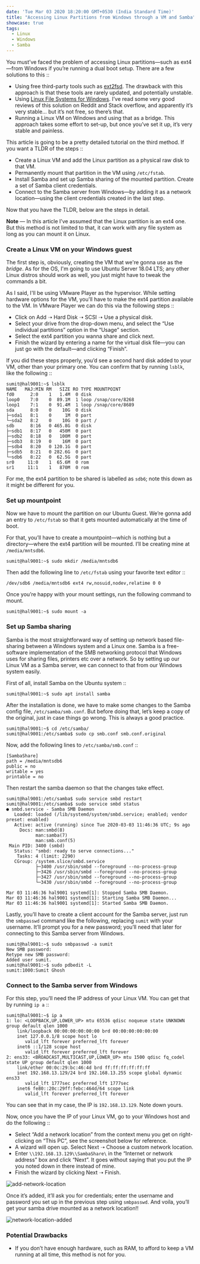 ```yaml
---
date: 'Tue Mar 03 2020 18:20:00 GMT+0530 (India Standard Time)'
title: "Accessing Linux Partitions from Windows through a VM and Samba"
showcase: true
tags:
  - Linux
  - Windows
  - Samba
---
```


You must’ve faced the problem of accessing Linux partitions—such as ext4—from Windows if you’re running a dual boot setup. There are a few solutions to this ::

- Using free third-party tools such as [ext2fsd](http://www.ext2fsd.com/). The drawback with this approach is that these tools are rarely updated, and potentially unstable. 
- Using [Linux File Systems for Windows](https://www.paragon-drivers.com/en/lfswin/#). I’ve read some very good reviews of this solution on Reddit and Stack overflow, and apparently it’s very stable… but it’s not free, so there’s that.
- Running a Linux VM on Windows and using that as a bridge. This approach takes some effort to set-up, but once you’ve set it up, it’s very stable and painless. 

This article is going to be a pretty detailed tutorial on the third method. If you want a TLDR of the steps ::

- Create a Linux VM and add the Linux partition as a physical raw disk to that VM.
- Permanently mount that partition in the VM using `/etc/fstab`.
- Install Samba and set up Samba sharing of the mounted partition. Create a set of Samba client credentials.
- Connect to the Samba server from Windows—by adding it as a network location—using the client credentials created in the last step.

Now that you have the TLDR, below are the steps in detail.

__Note__ — In this article I’ve assumed that the Linux partition is an ext4 one. But this method is not limited to that, it can work with any file system as long as you can mount it on Linux. 

### Create a Linux VM on your Windows guest

The first step is, obviously, creating the VM that we're gonna use as the _bridge_. As for the OS, I'm going to use Ubuntu Server 18.04 LTS; any other Linux distros should work as well, you just might have to tweak the commands a bit.

As I said, I'll be using VMware Player as the hypervisor. While setting hardware options for the VM, you'll have to make the ext4 partition available to the VM. In VMware Player we can do this via the following steps ::

- Click on Add ➝ Hard Disk ➝ SCSI ➝ Use a physical disk.
- Select your drive from the drop-down menu, and select the “Use individual partitions” option in the “Usage” section.
- Select the ext4 partition you wanna share and click next.
- Finish the wizard by entering a name for the virtual disk file—you can just go with the default—and clicking “Finish”.

If you did these steps properly, you’d see a second hard disk added to your VM, other than your primary one. You can confirm that by running `lsblk`, like the following :: 

```console
sumit@hal9001:~$ lsblk
NAME   MAJ:MIN RM   SIZE RO TYPE MOUNTPOINT
fd0      2:0    1   1.4M  0 disk
loop0    7:0    0  89.1M  1 loop /snap/core/8268
loop1    7:1    0  91.4M  1 loop /snap/core/8689
sda      8:0    0    10G  0 disk
├─sda1   8:1    0     1M  0 part
└─sda2   8:2    0    10G  0 part /
sdb      8:16   0 465.8G  0 disk
├─sdb1   8:17   0   450M  0 part
├─sdb2   8:18   0   100M  0 part
├─sdb3   8:19   0    16M  0 part
├─sdb4   8:20   0 120.1G  0 part
├─sdb5   8:21   0 282.6G  0 part
└─sdb6   8:22   0  62.5G  0 part
sr0     11:0    1  65.6M  0 rom
sr1     11:1    1   870M  0 rom
```

For me, the ext4 partition to be shared is labelled as `sdb6`; note this down as it might be different for you.

### Set up mountpoint

Now we have to mount the partition on our Ubuntu Guest. We’re gonna add an entry to `/etc/fstab` so that it gets mounted automatically at the time of boot. 

For that, you’ll have to create a mountpoint—which is nothing but a directory—where the ext4 partition will be mounted. I’ll be creating mine at `/media/mntsdb6`.

```console
sumit@hal9001:~$ sudo mkdir /media/mntsdb6
```

 Then add the following line to `/etc/fstab` using your favorite text editor ::

```
/dev/sdb6 /media/mntsdb6 ext4 rw,nosuid,nodev,relatime 0 0
```

Once you’re happy with your mount settings, run the following command to mount.

```console
sumit@hal9001:~$ sudo mount -a
```

### Set up Samba sharing

Samba is the most straightforward way of setting up network based file-sharing between a Windows system and a Linux one. Samba is a free-software implementation of the SMB networking protocol that Windows uses for sharing files, printers etc over a network. So by setting up our Linux VM as a Samba server, we can connect to that from our Windows system easily.

First of all, install Samba on the Ubuntu system ::

```console
sumit@hal9001:~$ sudo apt install samba
```

After the installation is done, we have to make some changes to the Samba config file, `/etc/samba/smb.conf`. But before doing that, let’s keep a copy of the original, just in case things go wrong. This is always a good practice.

```console
sumit@hal9001:~$ cd /etc/samba/
sumit@hal9001:/etc/samba$ sudo cp smb.conf smb.conf.original
```

Now, add the following lines to `/etc/samba/smb.conf` ::

```
[SambaShare]
path = /media/mntsdb6
public = no
writable = yes
printable = no
```

Then restart the samba daemon so that the changes take effect.

```console
sumit@hal9001:/etc/samba$ sudo service smbd restart
sumit@hal9001:/etc/samba$ sudo service smbd status
● smbd.service - Samba SMB Daemon
   Loaded: loaded (/lib/systemd/system/smbd.service; enabled; vendor preset: enabled)
   Active: active (running) since Tue 2020-03-03 11:46:36 UTC; 9s ago
     Docs: man:smbd(8)
           man:samba(7)
           man:smb.conf(5)
 Main PID: 3400 (smbd)
   Status: "smbd: ready to serve connections..."
    Tasks: 4 (limit: 2290)
   CGroup: /system.slice/smbd.service
           ├─3400 /usr/sbin/smbd --foreground --no-process-group
           ├─3426 /usr/sbin/smbd --foreground --no-process-group
           ├─3427 /usr/sbin/smbd --foreground --no-process-group
           └─3430 /usr/sbin/smbd --foreground --no-process-group

Mar 03 11:46:36 hal9001 systemd[1]: Stopped Samba SMB Daemon.
Mar 03 11:46:36 hal9001 systemd[1]: Starting Samba SMB Daemon...
Mar 03 11:46:36 hal9001 systemd[1]: Started Samba SMB Daemon.
```

Lastly, you’ll have to create a client account for the Samba server, just run the `smbpasswd` command like the following, replacing `sumit` with your username. It’ll prompt you for a new password; you’ll need that later for connecting to this Samba server from Windows.

```console
sumit@hal9001:~$ sudo smbpasswd -a sumit
New SMB password:
Retype new SMB password:
Added user sumit.
sumit@hal9001:~$ sudo pdbedit -L
sumit:1000:Sumit Ghosh
```

### Connect to the Samba server from Windows

For this step, you’ll need the IP address of your Linux VM. You can get that by running `ip a` ::

```console
sumit@hal9001:~$ ip a
1: lo: <LOOPBACK,UP,LOWER_UP> mtu 65536 qdisc noqueue state UNKNOWN group default qlen 1000
    link/loopback 00:00:00:00:00:00 brd 00:00:00:00:00:00
    inet 127.0.0.1/8 scope host lo
       valid_lft forever preferred_lft forever
    inet6 ::1/128 scope host
       valid_lft forever preferred_lft forever
2: ens33: <BROADCAST,MULTICAST,UP,LOWER_UP> mtu 1500 qdisc fq_codel state UP group default qlen 1000
    link/ether 00:0c:29:bc:46:4d brd ff:ff:ff:ff:ff:ff
    inet 192.168.13.129/24 brd 192.168.13.255 scope global dynamic ens33
       valid_lft 1777sec preferred_lft 1777sec
    inet6 fe80::20c:29ff:febc:464d/64 scope link
       valid_lft forever preferred_lft forever
```

You can see that in my case, the IP is `192.168.13.129`. Note down yours.

Now, once you have the IP of your Linux VM, go to your Windows host and do the following ::

- Select “Add a network location” from the context menu you get on right-clicking on “This PC”, see the screenshot below for reference.
- A wizard will open up. Select Next ➝ Choose a custom network location.
- Enter `\\192.168.13.129\\SambaShare\` in the “Internet or network address” box and click “Next”. It goes without saying that you put the IP you noted down in there instead of mine.
- Finish the wizard by clicking Next ➝ Finish.

![add-network-location](/images/posts/linux-vm-samba-add-network-location.png)

Once it’s added, it’ll ask you for credentials; enter the username and password you set up in the previous step using `smbpasswd`. And voila, you’ll get your samba drive mounted as a network location!!

![network-location-added](/images/posts/linux-vm-samba-network-location-added.png)



### Potential Drawbacks

- If you don’t have enough hardware, such as RAM, to afford to keep a VM running at all time, this method is not for you.
